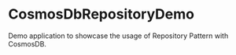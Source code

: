 # CosmosDbRepositoryDemo
Demo application to showcase the usage of Repository Pattern with CosmosDB.
